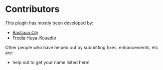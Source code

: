 Contributors
============

This plugin has mostly been developed by:
- [Bastiaan Olij](https://github.com/BastiaanOlij)
- [Fredia Huya-Kouadio](https://github.com/m4gr3d)

Other people who have helped out by submitting fixes, enhancements, etc are:
- help out to get your name listed here!
